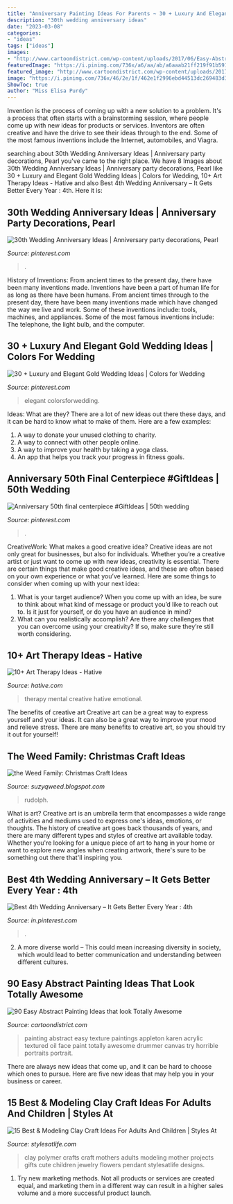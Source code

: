```yaml
---
title: "Anniversary Painting Ideas For Parents ~ 30 + Luxury And Elegant Gold Wedding Ideas"
description: "30th wedding anniversary ideas"
date: "2023-03-08"
categories:
- "ideas"
tags: ["ideas"]
images:
- "http://www.cartoondistrict.com/wp-content/uploads/2017/06/Easy-Abstract-Painting-Ideas00016-1.jpg"
featuredImage: "https://i.pinimg.com/736x/a6/aa/ab/a6aaab21ff219f91b591354ea9d515fe.jpg"
featured_image: "http://www.cartoondistrict.com/wp-content/uploads/2017/06/Easy-Abstract-Painting-Ideas00016-1.jpg"
image: "https://i.pinimg.com/736x/46/2e/1f/462e1f2996ebd44513dc269483d3a23a.jpg"
ShowToc: true
author: "Miss Elisa Purdy"
---
```



Invention is the process of coming up with a new solution to a problem. It's a process that often starts with a brainstorming session, where people come up with new ideas for products or services. Inventors are often creative and have the drive to see their ideas through to the end. Some of the most famous inventions include the Internet, automobiles, and Viagra.

	

		
searching about 30th Wedding Anniversary Ideas | Anniversary party decorations, Pearl you've came to the right place. We have 8 Images about 30th Wedding Anniversary Ideas | Anniversary party decorations, Pearl like 30 + Luxury and Elegant Gold Wedding Ideas | Colors for Wedding, 10+ Art Therapy Ideas - Hative and also Best 4th Wedding Anniversary – It Gets Better Every Year : 4th. Here it is:
		
    
## 30th Wedding Anniversary Ideas | Anniversary Party Decorations, Pearl

<img loading=lazy src="https://i.pinimg.com/736x/46/2e/1f/462e1f2996ebd44513dc269483d3a23a.jpg" onerror="this.onerror=null;this.src='https://tse2.mm.bing.net/th?id=OIP.vQn2bClzhVtt874yGWiMTgHaLG&amp;pid=15.1';" alt="30th Wedding Anniversary Ideas | Anniversary party decorations, Pearl">

_Source: pinterest.com_

>. 

	

History of Inventions: From ancient times to the present day, there have been many inventions made.
Inventions have been a part of human life for as long as there have been humans. From ancient times through to the present day, there have been many inventions made which have changed the way we live and work. Some of these inventions include: tools, machines, and appliances. Some of the most famous inventions include: The telephone, the light bulb, and the computer.

    
## 30 + Luxury And Elegant Gold Wedding Ideas | Colors For Wedding

<img loading=lazy src="https://i.pinimg.com/736x/90/ef/5e/90ef5ee0ed06d297be68c39c816e6b03.jpg" onerror="this.onerror=null;this.src='https://tse3.mm.bing.net/th?id=OIP.jXn_EAzJvsr3SFRfT3M-pwHaLF&amp;pid=15.1';" alt="30 + Luxury and Elegant Gold Wedding Ideas | Colors for Wedding">

_Source: pinterest.com_

>elegant colorsforwedding. 

	

Ideas: What are they?
There are a lot of new ideas out there these days, and it can be hard to know what to make of them. Here are a few examples:
1. A way to donate your unused clothing to charity.
2. A way to connect with other people online.
3. A way to improve your health by taking a yoga class.
4. An app that helps you track your progress in fitness goals.

    
## Anniversary 50th Final Centerpiece #GiftIdeas | 50th Wedding

<img loading=lazy src="https://i.pinimg.com/736x/a6/aa/ab/a6aaab21ff219f91b591354ea9d515fe.jpg" onerror="this.onerror=null;this.src='https://tse4.mm.bing.net/th?id=OIP.A8HsptqcTznFh7B9h7-FhAHaJ3&amp;pid=15.1';" alt="Anniversary 50th final centerpiece #GiftIdeas | 50th wedding">

_Source: pinterest.com_

>. 

	

CreativeWork: What makes a good creative idea?
Creative ideas are not only great for businesses, but also for individuals. Whether you’re a creative artist or just want to come up with new ideas, creativity is essential. There are certain things that make good creative ideas, and these are often based on your own experience or what you’ve learned. Here are some things to consider when coming up with your next idea: 
1) What is your target audience? When you come up with an idea, be sure to think about what kind of message or product you’d like to reach out to. Is it just for yourself, or do you have an audience in mind? 
2) What can you realistically accomplish? Are there any challenges that you can overcome using your creativity? If so, make sure they’re still worth considering.

    
## 10+ Art Therapy Ideas - Hative

<img loading=lazy src="https://hative.com/wp-content/uploads/2014/05/art-therapy-ideas/12-art-therapy-ideas.jpg" onerror="this.onerror=null;this.src='https://tse1.mm.bing.net/th?id=OIP.7hIxjGXegd7aaFnlzaj2qAAAAA&amp;pid=15.1';" alt="10+ Art Therapy Ideas - Hative">

_Source: hative.com_

>therapy mental creative hative emotional. 

	

The benefits of creative art
Creative art can be a great way to express yourself and your ideas. It can also be a great way to improve your mood and relieve stress. There are many benefits to creative art, so you should try it out for yourself!

    
## The Weed Family: Christmas Craft Ideas

<img loading=lazy src="http://2.bp.blogspot.com/--Lg9N7CItXo/TvAPPJr9CMI/AAAAAAAAFdc/M88Q71FFRD8/s1600/072.JPG" onerror="this.onerror=null;this.src='https://tse2.mm.bing.net/th?id=OIP.5A1RWL7l3ZoFG1rqCkHLggHaLG&amp;pid=15.1';" alt="the Weed Family: Christmas Craft Ideas">

_Source: suzyqweed.blogspot.com_

>rudolph. 

	

What is art?
Creative art is an umbrella term that encompasses a wide range of activities and mediums used to express one's ideas, emotions, or thoughts. The history of creative art goes back thousands of years, and there are many different types and styles of creative art available today. Whether you're looking for a unique piece of art to hang in your home or want to explore new angles when creating artwork, there's sure to be something out there that'll inspiring you.

    
## Best 4th Wedding Anniversary – It Gets Better Every Year : 4th

<img loading=lazy src="https://i.pinimg.com/736x/ce/b9/fc/ceb9fc81219b5b72c1be84b0dbbe064e--th-wedding-anniversary-anniversary-cakes.jpg" onerror="this.onerror=null;this.src='https://tse4.mm.bing.net/th?id=OIP.7JgkZBDd71kDKn92uvfS9QHaLH&amp;pid=15.1';" alt="Best 4th Wedding Anniversary – It Gets Better Every Year : 4th">

_Source: in.pinterest.com_

>. 

	

2. A more diverse world – This could mean increasing diversity in society, which would lead to better communication and understanding between different cultures.

    
## 90 Easy Abstract Painting Ideas That Look Totally Awesome

<img loading=lazy src="http://www.cartoondistrict.com/wp-content/uploads/2017/06/Easy-Abstract-Painting-Ideas00016-1.jpg" onerror="this.onerror=null;this.src='https://tse4.mm.bing.net/th?id=OIP.NYKFP_wjiqR7Me6FlNVIBgHaJ4&amp;pid=15.1';" alt="90 Easy Abstract Painting Ideas that look Totally Awesome">

_Source: cartoondistrict.com_

>painting abstract easy texture paintings appleton karen acrylic textured oil face paint totally awesome drummer canvas try horrible portraits portrait. 

	

There are always new ideas that come up, and it can be hard to choose which ones to pursue. Here are five new ideas that may help you in your business or career.

    
## 15 Best &amp; Modeling Clay Craft Ideas For Adults And Children | Styles At

<img loading=lazy src="http://www.familyholiday.net/wp-content/uploads/2012/03/polymer-clay-crafts-for-mothers-day-_10.jpg" onerror="this.onerror=null;this.src='https://tse3.mm.bing.net/th?id=OIP.8I2cfX-zyGNWQ0UF_hIvfQHaJ4&amp;pid=15.1';" alt="15 Best &amp; Modeling Clay Craft Ideas For Adults And Children | Styles At">

_Source: stylesatlife.com_

>clay polymer crafts craft mothers adults modeling mother projects gifts cute children jewelry flowers pendant stylesatlife designs. 

	

1. Try new marketing methods. Not all products or services are created equal, and marketing them in a different way can result in a higher sales volume and a more successful product launch.

